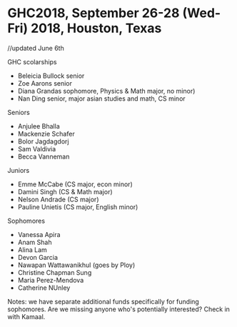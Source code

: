 # GHC2018, September 26-28 (Wed-Fri) 2018, Houston, Texas 


//updated June 6th 

GHC scolarships 
*  Beleicia Bullock senior 
*  Zoe Aarons  senior 
*  Diana Grandas sophomore, Physics & Math major, no minor) 
*  Nan Ding senior, major asian studies and math, CS minor 




Seniors 
*  Anjulee Bhalla
*  Mackenzie Schafer
*  Bolor Jagdagdorj
*  Sam Valdivia 
*  Becca Vanneman 

Juniors
*  Emme McCabe   (CS major, econ minor)
*  Damini Singh  (CS & Math major) 
*  Nelson Andrade (CS major)
*  Pauline Unietis (CS major, English minor)

Sophomores 
*  Vanessa Apira
*  Anam Shah 
*  Alina Lam 
*  Devon Garcia 
*  Nawapan Wattawanikhul (goes by Ploy) 
*  Christine Chapman Sung 
*  Maria Perez-Mendova 
*  Catherine NUnley 




Notes: 
we have separate additional funds specifically for funding sophomores. 
Are we missing anyone who's potentially interested? 
Check in with Kamaal. 





